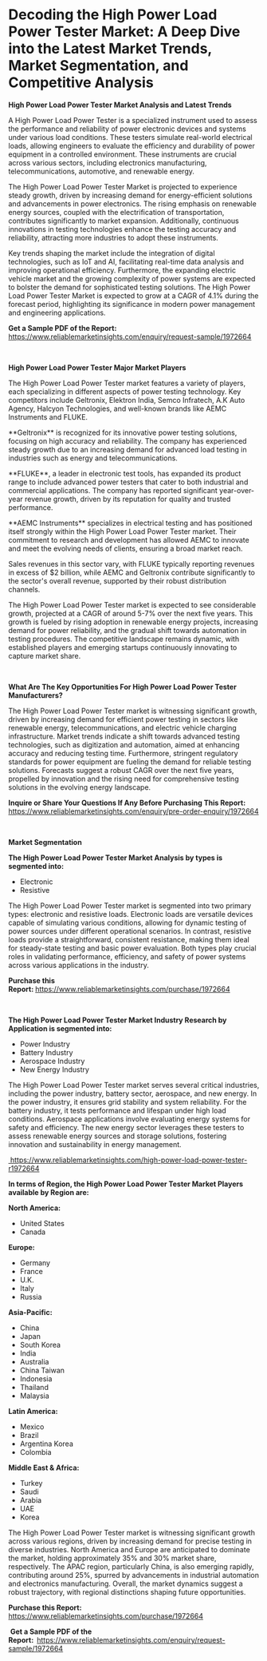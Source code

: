 <p><h1>Decoding the High Power Load Power Tester Market: A Deep Dive into the Latest Market Trends, Market Segmentation, and Competitive Analysis</h1></p><p><strong>High Power Load Power Tester Market Analysis and Latest Trends</strong></p>
<p><p>A High Power Load Power Tester is a specialized instrument used to assess the performance and reliability of power electronic devices and systems under various load conditions. These testers simulate real-world electrical loads, allowing engineers to evaluate the efficiency and durability of power equipment in a controlled environment. These instruments are crucial across various sectors, including electronics manufacturing, telecommunications, automotive, and renewable energy.</p><p>The High Power Load Power Tester Market is projected to experience steady growth, driven by increasing demand for energy-efficient solutions and advancements in power electronics. The rising emphasis on renewable energy sources, coupled with the electrification of transportation, contributes significantly to market expansion. Additionally, continuous innovations in testing technologies enhance the testing accuracy and reliability, attracting more industries to adopt these instruments.</p><p>Key trends shaping the market include the integration of digital technologies, such as IoT and AI, facilitating real-time data analysis and improving operational efficiency. Furthermore, the expanding electric vehicle market and the growing complexity of power systems are expected to bolster the demand for sophisticated testing solutions. The High Power Load Power Tester Market is expected to grow at a CAGR of 4.1% during the forecast period, highlighting its significance in modern power management and engineering applications.</p></p>
<p><strong>Get a Sample PDF of the Report:&nbsp;</strong> <a href="https://www.reliablemarketinsights.com/enquiry/request-sample/1972664?utm_campaign=2199&utm_medium=2&utm_source=Github&utm_content=ia&utm_term=12042025&utm_id=high-power-load-power-tester">https://www.reliablemarketinsights.com/enquiry/request-sample/1972664</a></p>
<p>&nbsp;</p>
<p><strong>High Power Load Power Tester Major Market Players</strong></p>
<p><p>The High Power Load Power Tester market features a variety of players, each specializing in different aspects of power testing technology. Key competitors include Geltronix, Elektron India, Semco Infratech, A.K Auto Agency, Halcyon Technologies, and well-known brands like AEMC Instruments and FLUKE.</p><p>**Geltronix** is recognized for its innovative power testing solutions, focusing on high accuracy and reliability. The company has experienced steady growth due to an increasing demand for advanced load testing in industries such as energy and telecommunications.</p><p>**FLUKE**, a leader in electronic test tools, has expanded its product range to include advanced power testers that cater to both industrial and commercial applications. The company has reported significant year-over-year revenue growth, driven by its reputation for quality and trusted performance.</p><p>**AEMC Instruments** specializes in electrical testing and has positioned itself strongly within the High Power Load Power Tester market. Their commitment to research and development has allowed AEMC to innovate and meet the evolving needs of clients, ensuring a broad market reach.</p><p>Sales revenues in this sector vary, with FLUKE typically reporting revenues in excess of $2 billion, while AEMC and Geltronix contribute significantly to the sector's overall revenue, supported by their robust distribution channels.</p><p>The High Power Load Power Tester market is expected to see considerable growth, projected at a CAGR of around 5-7% over the next five years. This growth is fueled by rising adoption in renewable energy projects, increasing demand for power reliability, and the gradual shift towards automation in testing procedures. The competitive landscape remains dynamic, with established players and emerging startups continuously innovating to capture market share.</p></p>
<p>&nbsp;</p>
<p><strong>What Are The Key Opportunities For High Power Load Power Tester Manufacturers?</strong></p>
<p><p>The High Power Load Power Tester market is witnessing significant growth, driven by increasing demand for efficient power testing in sectors like renewable energy, telecommunications, and electric vehicle charging infrastructure. Market trends indicate a shift towards advanced testing technologies, such as digitization and automation, aimed at enhancing accuracy and reducing testing time. Furthermore, stringent regulatory standards for power equipment are fueling the demand for reliable testing solutions. Forecasts suggest a robust CAGR over the next five years, propelled by innovation and the rising need for comprehensive testing solutions in the evolving energy landscape.</p></p>
<p><strong>Inquire or Share Your Questions If Any Before Purchasing This Report:</strong> <a href="https://www.reliablemarketinsights.com/enquiry/pre-order-enquiry/1972664?utm_campaign=2199&utm_medium=2&utm_source=Github&utm_content=ia&utm_term=12042025&utm_id=high-power-load-power-tester">https://www.reliablemarketinsights.com/enquiry/pre-order-enquiry/1972664</a></p>
<p>&nbsp;</p>
<p><strong>Market Segmentation</strong></p>
<p><strong>The High Power Load Power Tester Market Analysis by types is segmented into:</strong></p>
<p><ul><li>Electronic</li><li>Resistive</li></ul></p>
<p><p>The High Power Load Power Tester market is segmented into two primary types: electronic and resistive loads. Electronic loads are versatile devices capable of simulating various conditions, allowing for dynamic testing of power sources under different operational scenarios. In contrast, resistive loads provide a straightforward, consistent resistance, making them ideal for steady-state testing and basic power evaluation. Both types play crucial roles in validating performance, efficiency, and safety of power systems across various applications in the industry.</p></p>
<p><strong>Purchase this Report:&nbsp;</strong><a href="https://www.reliablemarketinsights.com/purchase/1972664?utm_campaign=2199&utm_medium=2&utm_source=Github&utm_content=ia&utm_term=12042025&utm_id=high-power-load-power-tester">https://www.reliablemarketinsights.com/purchase/1972664</a></p>
<p>&nbsp;</p>
<p><strong>The High Power Load Power Tester Market Industry Research by Application is segmented into:</strong></p>
<p><ul><li>Power Industry</li><li>Battery Industry</li><li>Aerospace Industry</li><li>New Energy Industry</li></ul></p>
<p><p>The High Power Load Power Tester market serves several critical industries, including the power industry, battery sector, aerospace, and new energy. In the power industry, it ensures grid stability and system reliability. For the battery industry, it tests performance and lifespan under high load conditions. Aerospace applications involve evaluating energy systems for safety and efficiency. The new energy sector leverages these testers to assess renewable energy sources and storage solutions, fostering innovation and sustainability in energy management.</p></p>
<p><a href="https://www.reliablemarketinsights.com/high-power-load-power-tester-r1972664?utm_campaign=2199&utm_medium=2&utm_source=Github&utm_content=ia&utm_term=12042025&utm_id=high-power-load-power-tester">&nbsp;https://www.reliablemarketinsights.com/high-power-load-power-tester-r1972664</a></p>
<p><strong>In terms of Region, the High Power Load Power Tester Market Players available by Region are:</strong></p>
<p>
    <p> <strong> North America: </strong>
        <ul>
            <li>United States</li>
            <li>Canada</li>
        </ul>
        </p> 
    <p> <strong> Europe: </strong>
        <ul>
            <li>Germany</li>
            <li>France</li>
            <li>U.K.</li>
            <li>Italy</li>
            <li>Russia</li>
        </ul>
        </p> 
    <p> <strong> Asia-Pacific: </strong>
        <ul>
            <li>China</li>
            <li>Japan</li>
            <li>South Korea</li>
            <li>India</li>
            <li>Australia</li>
            <li>China Taiwan</li>
            <li>Indonesia</li>
            <li>Thailand</li>
            <li>Malaysia</li>
        </ul>
        </p> 
    <p> <strong> Latin America: </strong>
        <ul>
            <li>Mexico</li>
            <li>Brazil</li>
            <li>Argentina Korea</li>
            <li>Colombia</li>
        </ul>
        </p> 
    <p> <strong> Middle East & Africa: </strong>
        <ul>
            <li>Turkey</li>
            <li>Saudi</li>
            <li>Arabia</li>
            <li>UAE</li>
            <li>Korea</li>
        </ul>
    </p>
    </p>
<p><p>The High Power Load Power Tester market is witnessing significant growth across various regions, driven by increasing demand for precise testing in diverse industries. North America and Europe are anticipated to dominate the market, holding approximately 35% and 30% market share, respectively. The APAC region, particularly China, is also emerging rapidly, contributing around 25%, spurred by advancements in industrial automation and electronics manufacturing. Overall, the market dynamics suggest a robust trajectory, with regional distinctions shaping future opportunities.</p></p>
<p><strong>Purchase this Report: </strong><a href="https://www.reliablemarketinsights.com/purchase/1972664?utm_campaign=2199&utm_medium=2&utm_source=Github&utm_content=ia&utm_term=12042025&utm_id=high-power-load-power-tester">https://www.reliablemarketinsights.com/purchase/1972664</a></p>
<p>&nbsp;<strong>Get a Sample PDF of the Report:&nbsp;&nbsp;</strong><a href="https://www.reliablemarketinsights.com/enquiry/request-sample/1972664?utm_campaign=2199&utm_medium=2&utm_source=Github&utm_content=ia&utm_term=12042025&utm_id=high-power-load-power-tester">https://www.reliablemarketinsights.com/enquiry/request-sample/1972664</a></p>
<p><strong></strong></p>
<p><p></p><p></p><p></p></p>